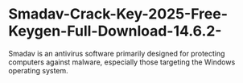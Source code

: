 # Smadav-Crack-Key-2025-Free-Keygen-Full-Download-14.6.2-
Smadav is an antivirus software primarily designed for protecting computers against malware, especially those targeting the Windows operating system.
